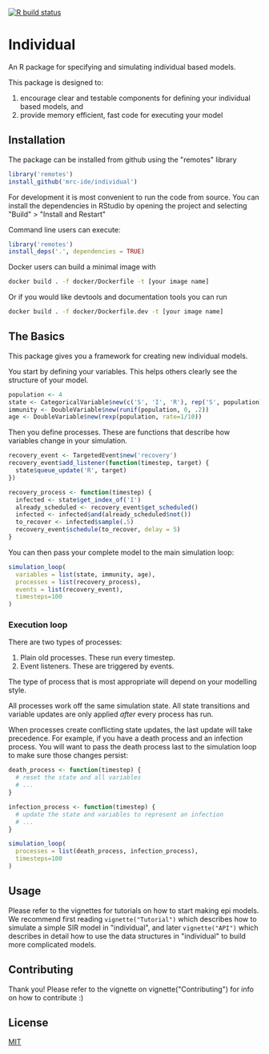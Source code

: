 <!-- badges: start -->
[![R build status](https://github.com/mrc-ide/individaul/workflows/R-CMD-check/badge.svg)](https://github.com/mrc-ide/individual/actions)
<!-- badges: end -->

# Individual

An R package for specifying and simulating individual based models.

This package is designed to:

  1. encourage clear and testable components for defining your individual based 
models, and
  2. provide memory efficient, fast code for executing your model

## Installation

The package can be installed from github using the "remotes" library

```R
library('remotes')
install_github('mrc-ide/individual')
```

For development it is most convenient to run the code from source. You can
install the dependencies in RStudio by opening the project and selecting "Build" > "Install and Restart"

Command line users can execute:

```R
library('remotes')
install_deps('.', dependencies = TRUE)
```

Docker users can build a minimal image with

```bash
docker build . -f docker/Dockerfile -t [your image name]
```

Or if you would like devtools and documentation tools you can run

```bash
docker build . -f docker/Dockerfile.dev -t [your image name]
```

## The Basics

This package gives you a framework for creating new individual models.

You start by defining your variables. This helps others clearly see the structure of
your model.

```R
population <- 4
state <- CategoricalVariable$new(c('S', 'I', 'R'), rep('S', population))
immunity <- DoubleVariable$new(runif(population, 0, .2))
age <- DoubleVariable$new(rexp(population, rate=1/10))
```

Then you define processes. These are functions that describe how variables change in your simulation.

```R
recovery_event <- TargetedEvent$new('recovery')
recovery_event$add_listener(function(timestep, target) {
  state$queue_update('R', target)
})

recovery_process <- function(timestep) {
  infected <- state$get_index_of('I')
  already_scheduled <- recovery_event$get_scheduled()
  infected <- infected$and(already_scheduled$not())
  to_recover <- infected$sample(.5)
  recovery_event$schedule(to_recover, delay = 5)
}
```

You can then pass your complete model to the main simulation loop:

```R
simulation_loop(
  variables = list(state, immunity, age),
  processes = list(recovery_process),
  events = list(recovery_event),
  timesteps=100
)
```

### Execution loop

There are two types of processes:

1. Plain old processes. These run every timestep.
1. Event listeners. These are triggered by events.

The type of process that is most appropriate will depend on your modelling
style.

All processes work off the same simulation state. All state transitions and
variable updates are only applied *after* every process has run.

When processes create conflicting state updates, the last update will take
precedence. For example, if you have a death process and an infection process.
You will want to pass the death process last to the simulation loop to make sure
those changes persist:

```R
death_process <- function(timestep) {
  # reset the state and all variables
  # ...
}

infection_process <- function(timestep) {
  # update the state and variables to represent an infection
  # ...
}

simulation_loop(
  processes = list(death_process, infection_process),
  timesteps=100
)
```

## Usage

Please refer to the vignettes for tutorials on how to start making
epi models. We recommend first reading `vignette("Tutorial")` which describes
how to simulate a simple SIR model in "individual", and later `vignette("API")`
which describes in detail how to use the data structures in "individual" to
build more complicated models.

## Contributing

Thank you! Please refer to the vignette on vignette("Contributing") for info on how to
contribute :)

## License
[MIT](https://choosealicense.com/licenses/mit/)
